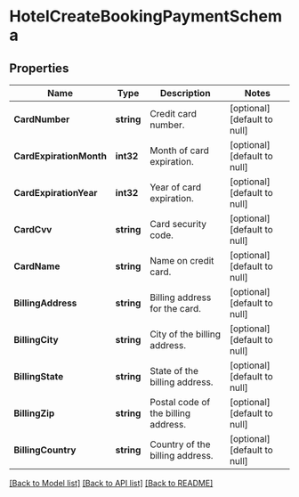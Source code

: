 # HotelCreateBookingPaymentSchema

## Properties
Name | Type | Description | Notes
------------ | ------------- | ------------- | -------------
**CardNumber** | **string** | Credit card number. | [optional] [default to null]
**CardExpirationMonth** | **int32** | Month of card expiration. | [optional] [default to null]
**CardExpirationYear** | **int32** | Year of card expiration. | [optional] [default to null]
**CardCvv** | **string** | Card security code. | [optional] [default to null]
**CardName** | **string** | Name on credit card. | [optional] [default to null]
**BillingAddress** | **string** | Billing address for the card. | [optional] [default to null]
**BillingCity** | **string** | City of the billing address. | [optional] [default to null]
**BillingState** | **string** | State of the billing address. | [optional] [default to null]
**BillingZip** | **string** | Postal code of the billing address. | [optional] [default to null]
**BillingCountry** | **string** | Country of the billing address. | [optional] [default to null]

[[Back to Model list]](../README.md#documentation-for-models) [[Back to API list]](../README.md#documentation-for-api-endpoints) [[Back to README]](../README.md)

